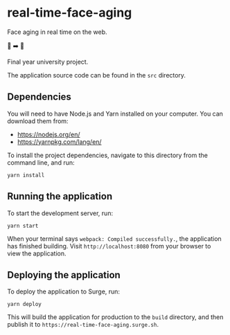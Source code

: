# real-time-face-aging

Face aging in real time on the web.

👦 ➡️ 👴

Final year university project.

The application source code can be found in the `src` directory.

## Dependencies

You will need to have Node.js and Yarn installed on your computer.
You can download them from:

- https://nodejs.org/en/
- https://yarnpkg.com/lang/en/

To install the project dependencies, navigate to this directory from the command line, and run:

```
yarn install
```

## Running the application

To start the development server, run:

```
yarn start
```

When your terminal says `webpack: Compiled successfully.`, the application has finished building.
Visit `http://localhost:8080` from your browser to view the application.

## Deploying the application

To deploy the application to Surge, run:

```
yarn deploy
```

This will build the application for production to the `build` directory, and then publish it
to `https://real-time-face-aging.surge.sh`.
